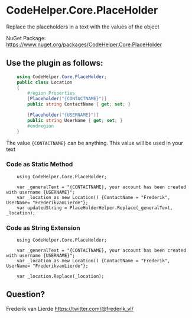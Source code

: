# CodeHelper.Core.PlaceHolder
Replace the placeholders in a text with the values of the object

NuGet Package: https://www.nuget.org/packages/CodeHelper.Core.PlaceHolder

## Use the plugin as follows:


```C# Class
    using CodeHelper.Core.PlaceHolder;
    public class Location
    {
        #region Properties
        [Placeholder("{CONTACTNAME}")]
        public string ContactName { get; set; }

        [Placeholder("{USERNAME}")]
        public string UserName { get; set; }
        #endregion
    }
```
The value `{CONTACTNAME}` can be anything.  This value will be used in your text

### Code as Static Method
```
    using CodeHelper.Core.PlaceHolder;

    var _generalText = "{CONTACTNAME}, your account has been created with username {USERNAME}";
    var _location as new Location() {ContactName = "Frederik", UserName= "FrederikvanLierde"};    
    var updatedString = PlaceHolderHelper.Replace(_generalText, _location);
```

### Code as String Extension
```
    using CodeHelper.Core.PlaceHolder;

    var _generalText = "{CONTACTNAME}, your account has been created with username {USERNAME}";
    var _location as new Location() {ContactName = "Frederik", UserName= "FrederikvanLierde"};

    var _location.Replace(_location);
```

## Question?
Frederik van Lierde <https://twitter.com/@frederik_vl/>
